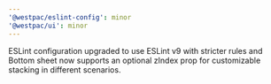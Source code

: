```yaml
---
'@westpac/eslint-config': minor
'@westpac/ui': minor
---
```


ESLint configuration upgraded to use ESLint v9 with stricter rules and Bottom sheet now supports an optional zIndex prop for customizable stacking in different scenarios.
